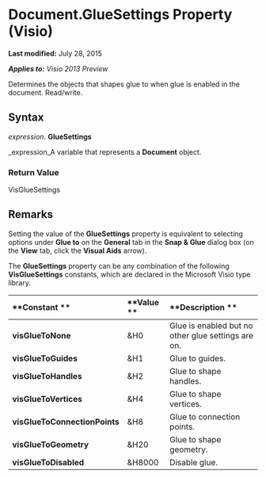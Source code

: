 
# Document.GlueSettings Property (Visio)

 **Last modified:** July 28, 2015

 _**Applies to:** Visio 2013 Preview_

Determines the objects that shapes glue to when glue is enabled in the document. Read/write.


## Syntax

 _expression_. **GlueSettings**

 _expression_A variable that represents a  **Document** object.


### Return Value

VisGlueSettings


## Remarks

Setting the value of the  **GlueSettings** property is equivalent to selecting options under **Glue to** on the **General** tab in the **Snap &amp; Glue** dialog box (on the **View** tab, click the **Visual Aids** arrow).

The  **GlueSettings** property can be any combination of the following **VisGlueSettings** constants, which are declared in the Microsoft Visio type library.



|**Constant **|**Value **|**Description **|
|:-----|:-----|:-----|
| **visGlueToNone**|&amp;H0 |Glue is enabled but no other glue settings are on. |
| **visGlueToGuides**|&amp;H1 |Glue to guides. |
| **visGlueToHandles**|&amp;H2 |Glue to shape handles. |
| **visGlueToVertices**|&amp;H4 |Glue to shape vertices. |
| **visGlueToConnectionPoints**|&amp;H8 |Glue to connection points. |
| **visGlueToGeometry**|&amp;H20 |Glue to shape geometry. |
| **visGlueToDisabled**|&amp;H8000 |Disable glue. |
